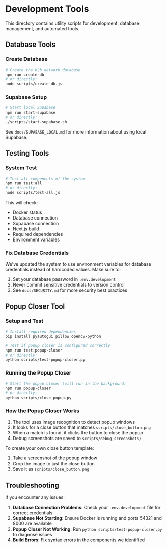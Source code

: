 # Development Tools

This directory contains utility scripts for development, database management, and automated tools.

## Database Tools

### Create Database
```bash
# Create the b2b_network database
npm run create-db
# or directly:
node scripts/create-db.js
```

### Supabase Setup
```bash
# Start local Supabase
npm run start-supabase
# or directly:
./scripts/start-supabase.sh
```

See `docs/SUPABASE_LOCAL.md` for more information about using local Supabase.

## Testing Tools

### System Test
```bash
# Test all components of the system
npm run test:all
# or directly:
node scripts/test-all.js
```

This will check:
- Docker status
- Database connection
- Supabase connection
- Next.js build
- Required dependencies
- Environment variables

### Fix Database Credentials

We've updated the system to use environment variables for database credentials instead of hardcoded values. Make sure to:

1. Set your database password in `.env.development`
2. Never commit sensitive credentials to version control
3. See `docs/SECURITY.md` for more security best practices

## Popup Closer Tool

### Setup and Test
```bash
# Install required dependencies
pip install pyautogui pillow opencv-python

# Test if popup closer is configured correctly
npm run test:popup-closer
# or directly:
python scripts/test-popup-closer.py
```

### Running the Popup Closer
```bash
# Start the popup closer (will run in the background)
npm run popup-closer
# or directly:
python scripts/close_popup.py
```

### How the Popup Closer Works

1. The tool uses image recognition to detect popup windows
2. It looks for a close button that matches `scripts/close_button.png`
3. When a match is found, it clicks the button to close the popup
4. Debug screenshots are saved to `scripts/debug_screenshots/`

To create your own close button template:
1. Take a screenshot of the popup window
2. Crop the image to just the close button
3. Save it as `scripts/close_button.png`

## Troubleshooting

If you encounter any issues:

1. **Database Connection Problems**: Check your `.env.development` file for correct credentials
2. **Supabase Not Starting**: Ensure Docker is running and ports 54321 and 8000 are available
3. **Popup Closer Not Working**: Run `python scripts/test-popup-closer.py` to diagnose issues
4. **Build Errors**: Fix syntax errors in the components we identified
